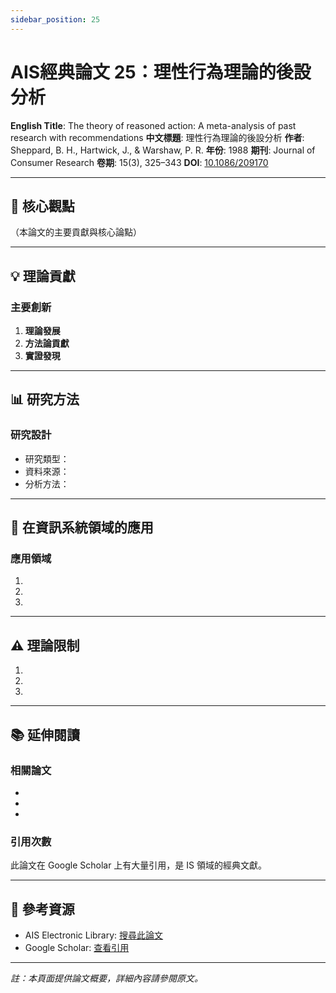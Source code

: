 ```yaml
---
sidebar_position: 25
---
```


# AIS經典論文 25：理性行為理論的後設分析

**English Title**: The theory of reasoned action: A meta-analysis of past research with recommendations
**中文標題**: 理性行為理論的後設分析
**作者**: Sheppard, B. H., Hartwick, J., & Warshaw, P. R.
**年份**: 1988
**期刊**: Journal of Consumer Research
**卷期**: 15(3), 325–343
**DOI**: [10.1086/209170](https://doi.org/10.1086/209170)

---

## 📌 核心觀點

（本論文的主要貢獻與核心論點）

---

## 💡 理論貢獻

### 主要創新

1. **理論發展**
2. **方法論貢獻**
3. **實證發現**

---

## 📊 研究方法

### 研究設計

- 研究類型：
- 資料來源：
- 分析方法：

---

## 🎯 在資訊系統領域的應用

### 應用領域

1.
2.
3.

---

## ⚠️ 理論限制

1.
2.
3.

---

## 📚 延伸閱讀

### 相關論文

-
-
-

### 引用次數

此論文在 Google Scholar 上有大量引用，是 IS 領域的經典文獻。

---

## 🔗 參考資源

- AIS Electronic Library: [搜尋此論文](https://aisel.aisnet.org/)
- Google Scholar: [查看引用](https://scholar.google.com/)

---

*註：本頁面提供論文概要，詳細內容請參閱原文。*
